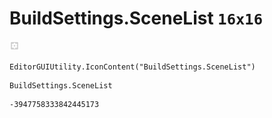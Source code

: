 # BuildSettings.SceneList `16x16`
<img src="/img/BuildSettings.SceneList.png" width=16 height=16>

``` CSharp
EditorGUIUtility.IconContent("BuildSettings.SceneList")
```
```
BuildSettings.SceneList
```
```
-3947758333842445173
```
